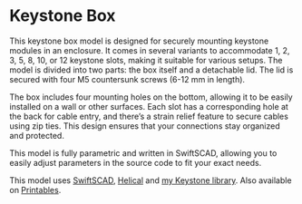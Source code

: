 # Keystone Box

This keystone box model is designed for securely mounting keystone modules in an enclosure. It comes in several variants to accommodate 1, 2, 3, 5, 8, 10, or 12 keystone slots, making it suitable for various setups. The model is divided into two parts: the box itself and a detachable lid. The lid is secured with four M5 countersunk screws (6-12 mm in length).

The box includes four mounting holes on the bottom, allowing it to be easily installed on a wall or other surfaces. Each slot has a corresponding hole at the back for cable entry, and there’s a strain relief feature to secure cables using zip ties. This design ensures that your connections stay organized and protected.

This model is fully parametric and written in SwiftSCAD, allowing you to easily adjust parameters in the source code to fit your exact needs.

This model uses [SwiftSCAD](https://github.com/tomasf/SwiftSCAD), [Helical](https://github.com/tomasf/Helical) and [my Keystone library](https://github.com/tomasf/Keystone).
Also available on [Printables](https://www.printables.com/model/1035553-keystone-box).